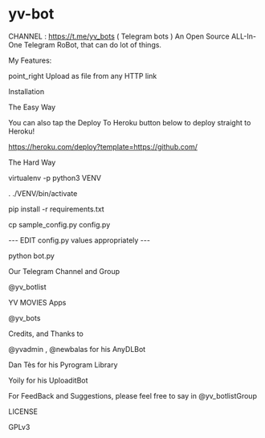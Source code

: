 # yv-bot
CHANNEL : https://t.me/yv_bots ( Telegram bots )
An Open Source ALL-In-One Telegram RoBot, that can do lot of things.

My Features:



point_right Upload as file from any HTTP link

Installation

The Easy Way

You can also tap the Deploy To Heroku button below to deploy straight to Heroku!

https://heroku.com/deploy?template=https://github.com/

The Hard Way

virtualenv -p python3 VENV

. ./VENV/bin/activate

pip install -r requirements.txt

cp sample_config.py config.py

--- EDIT config.py values appropriately ---

python bot.py

Our Telegram Channel and Group

@yv_botlist

YV MOVIES Apps

@yv_bots

Credits, and Thanks to

@yvadmin , @newbalas for his AnyDLBot

Dan Tès for his Pyrogram Library

Yoily for his UploaditBot

For FeedBack and Suggestions, please feel free to say in @yv_botlistGroup

LICENSE

GPLv3
